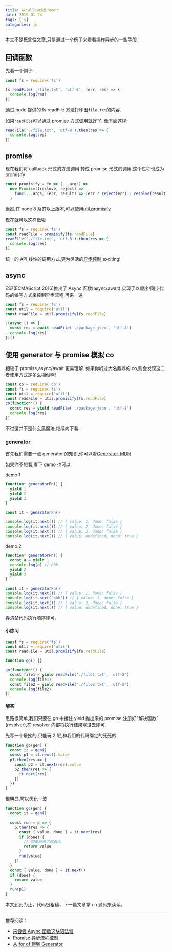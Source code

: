 ```yaml
---
title: 从callback到async
date: 2019-01-24
tags: [js]
categories: js
---
```


本文不是概念性文章,只是通过一个例子来看看操作异步的一些手段.

## 回调函数

先看一个例子:

```js
const fs = require('fs')

fs.readFile('./file.txt', 'utf-8', (err, res) => {
  console.log(res)
})
```

通过 node 提供的 fs.readFile 方法打印出`file.txt`的内容.

如果`readFile`可以通过 promise 方式调用就好了, 像下面这样:

```js
readFile('./file.txt', 'utf-8').then(res => {
  console.log(res)
})
```

## promise

现在我们将 callback 形式的方法调用 转成 promise 形式的调用,这个过程也成为 promisify

```js
const promisify = fn => (...args) =>
  new Promise((reslove, reject) =>
    func(...args, (err, result) => (err ? reject(err) : resolve(result)))
  )
```

当然,在 node 8 及其以上版本,可以使用[util.promisify](https://nodejs.org/api/util.html#util_util_promisify_original)

现在就可以这样做啦

```js
const fs = require('fs')
const readFile = promisify(fs.readFile)
readFile('./file.txt', 'utf-8').then(res => {
  console.log(res)
})
```

统一的 API,线性的调用方式,更为灵活的[异步控制](https://zhuanlan.zhihu.com/p/29792886),exciting!

## async

ES7(ECMAScript 2016)推出了 Async 函数(async/await),实现了以顺序/同步代码的编写方式来控制异步流程.再来一遍

```js
const fs = require('fs')
const util = require('util')
const readFile = util.promisify(fs.readFile)

;(async () => {
  const res = await readFile('./package.json', 'utf-8')
  console.log(res)
})()
```

## 使用 generator 与 promise 模拟 co

相较于 promise,async/await 更易理解. 如果你听过大名鼎鼎的 co,则会发现这二者使用方式是多么相似啊!

```js
const co = require('co')
const fs = require('fs')
const util = require('util')
const readFile = util.promisify(fs.readFile)
co(function*() {
  const res = yield readFile('./package.json', 'utf-8')
  console.log(res)
})
```

不过这并不是什么黑魔法,继续向下看.

### generator

首先我们需要一点 generator 的知识,你可以看[Generator-MDN](https://developer.mozilla.org/zh-CN/docs/Web/JavaScript/Reference/Global_Objects/Generator)

如果你不想看,看下 demo 也可以

demo 1

```js
function* generatorFn() {
  yield 1
  yield 2
  yield 3
}

const it = generatorFn()

console.log(it.next()) // { value: 1, done: false }
console.log(it.next()) // { value: 2, done: false }
console.log(it.next()) // { value: 3, done: false }
console.log(it.next()) // { value: undefined, done: true }
```

demo 2

```js
function* generatorFn() {
  const a = yield 1
  console.log(a) // hhh
  yield 2
  yield 3
}

const it = generatorFn()
console.log(it.next()) // { value: 1, done: false }
console.log(it.next('hhh')) // { value: 2, done: false }
console.log(it.next()) // { value: 3, done: false }
console.log(it.next()) // { value: undefined, done: true }
```

弄清楚代码执行顺序即可。

#### 小练习

```js
const fs = require('fs')
const util = require('util')
const readFile = util.promisify(fs.readFile)

function go() {}

go(function*() {
  const file1 = yield readFile('./file1.txt', 'utf-8')
  console.log(file1)
  const file2 = yield readFile('./file2.txt', 'utf-8')
  console.log(file2)
})
```

#### 解答

思路很简单,我们只要在 go 中接住 yield 抛出来的 promise,注册好"解决函数"(resolver),在 resolver 内部将执行结果塞进去即可.

先写一个最挫的,只能玩 2 层,和我们的代码绑定的死死的.

```js
function go(gen) {
  const it = gen()
  const p1 = it.next().value
  p1.then(res => {
    const p2 = it.next(res).value
    p2.then(res => {
      it.next(res)
    })
  })
}
```

很明显,可以优化一波

```js
function go(gen) {
  const it = gen()

  const run = p => {
    p.then(res => {
      const { value, done } = it.next(res)
      if (done) {
        // 如果结束了就返回
        return value
      }
      run(value)
    })
  }
  const { value, done } = it.next()
  if (done) {
    return value
  }
  run(p1)
}
```

本文到此为止，代码很粗糙，下一篇文章拿 co 源码来读读。

---

推荐阅读：

- [来尝尝 Async 函数这块语法糖
  ](https://juejin.im/post/5b7ccc65f265da436631a3d9?utm_source=gold_browser_extension)
- [Promise 异步流程控制
  ](https://zhuanlan.zhihu.com/p/29792886)
- [从 for of 聊到 Generator
  ](https://juejin.im/post/5c40484bf265da61171cfb4d?utm_source=gold_browser_extension)
